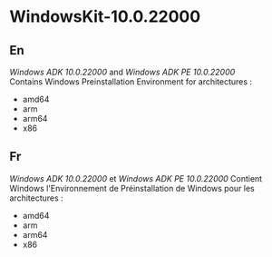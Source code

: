 # WindowsKit-10.0.22000

## En

*Windows ADK 10.0.22000* and *Windows ADK PE 10.0.22000*   
Contains Windows Preinstallation Environment for architectures :
* amd64
* arm
* arm64
* x86

## Fr

*Windows ADK 10.0.22000* et *Windows ADK PE 10.0.22000*
Contient Windows l'Environnement de Préinstallation de Windows pour les architectures :
* amd64
* arm
* arm64
* x86

